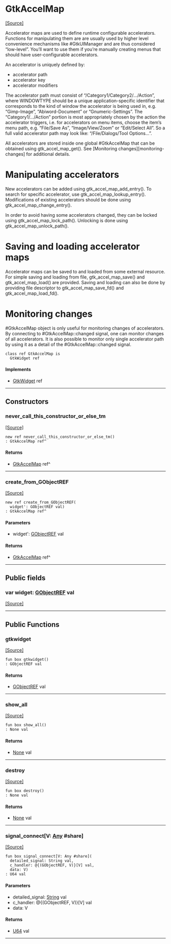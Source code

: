 # GtkAccelMap
<span class="source-link">[[Source]](src/gtk3/GtkAccelMap.md#L6)</span>

Accelerator maps are used to define runtime configurable accelerators.
Functions for manipulating them are are usually used by higher level
convenience mechanisms like #GtkUIManager and are thus considered
“low-level”. You’ll want to use them if you’re manually creating menus that
should have user-configurable accelerators.

An accelerator is uniquely defined by:
- accelerator path
- accelerator key
- accelerator modifiers

The accelerator path must consist of
“<WINDOWTYPE>/Category1/Category2/.../Action”, where WINDOWTYPE
should be a unique application-specific identifier that corresponds
to the kind of window the accelerator is being used in, e.g.
“Gimp-Image”, “Abiword-Document” or “Gnumeric-Settings”.
The “Category1/.../Action” portion is most appropriately chosen by
the action the accelerator triggers, i.e. for accelerators on menu
items, choose the item’s menu path, e.g. “File/Save As”,
“Image/View/Zoom” or “Edit/Select All”. So a full valid accelerator
path may look like: “<Gimp-Toolbox>/File/Dialogs/Tool Options...”.

All accelerators are stored inside one global #GtkAccelMap that can
be obtained using gtk_accel_map_get(). See
[Monitoring changes][monitoring-changes] for additional
details.

# Manipulating accelerators

New accelerators can be added using gtk_accel_map_add_entry().
To search for specific accelerator, use gtk_accel_map_lookup_entry().
Modifications of existing accelerators should be done using
gtk_accel_map_change_entry().

In order to avoid having some accelerators changed, they can be
locked using gtk_accel_map_lock_path(). Unlocking is done using
gtk_accel_map_unlock_path().

# Saving and loading accelerator maps

Accelerator maps can be saved to and loaded from some external
resource. For simple saving and loading from file,
gtk_accel_map_save() and gtk_accel_map_load() are provided.
Saving and loading can also be done by providing file descriptor
to gtk_accel_map_save_fd() and gtk_accel_map_load_fd().

# Monitoring changes

#GtkAccelMap object is only useful for monitoring changes of
accelerators. By connecting to #GtkAccelMap::changed signal, one
can monitor changes of all accelerators. It is also possible to
monitor only single accelerator path by using it as a detail of
the #GtkAccelMap::changed signal.


```pony
class ref GtkAccelMap is
  GtkWidget ref
```

#### Implements

* [GtkWidget](gtk3-GtkWidget.md) ref

---

## Constructors

### never_call_this_constructor_or_else_tm
<span class="source-link">[[Source]](src/gtk3/GtkAccelMap.md#L65)</span>


```pony
new ref never_call_this_constructor_or_else_tm()
: GtkAccelMap ref^
```

#### Returns

* [GtkAccelMap](gtk3-GtkAccelMap.md) ref^

---

### create_from_GObjectREF
<span class="source-link">[[Source]](src/gtk3/GtkAccelMap.md#L68)</span>


```pony
new ref create_from_GObjectREF(
  widget': GObjectREF val)
: GtkAccelMap ref^
```
#### Parameters

*   widget': [GObjectREF](gtk3-..-gobject-GObjectREF.md) val

#### Returns

* [GtkAccelMap](gtk3-GtkAccelMap.md) ref^

---

## Public fields

### var widget: [GObjectREF](gtk3-..-gobject-GObjectREF.md) val
<span class="source-link">[[Source]](src/gtk3/GtkAccelMap.md#L62)</span>



---

## Public Functions

### gtkwidget
<span class="source-link">[[Source]](src/gtk3/GtkAccelMap.md#L64)</span>


```pony
fun box gtkwidget()
: GObjectREF val
```

#### Returns

* [GObjectREF](gtk3-..-gobject-GObjectREF.md) val

---

### show_all
<span class="source-link">[[Source]](src/gtk3/GtkWidget.md#L4)</span>


```pony
fun box show_all()
: None val
```

#### Returns

* [None](builtin-None.md) val

---

### destroy
<span class="source-link">[[Source]](src/gtk3/GtkWidget.md#L7)</span>


```pony
fun box destroy()
: None val
```

#### Returns

* [None](builtin-None.md) val

---

### signal_connect\[V: [Any](builtin-Any.md) #share\]
<span class="source-link">[[Source]](src/gtk3/GtkWidget.md#L10)</span>


```pony
fun box signal_connect[V: Any #share](
  detailed_signal: String val,
  c_handler: @{(GObjectREF, V)}[V] val,
  data: V)
: U64 val
```
#### Parameters

*   detailed_signal: [String](builtin-String.md) val
*   c_handler: @{(GObjectREF, V)}[V] val
*   data: V

#### Returns

* [U64](builtin-U64.md) val

---

